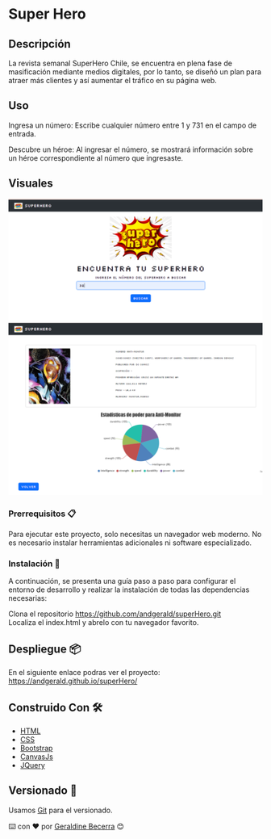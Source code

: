 # Super Hero

## Descripción
La revista semanal SuperHero Chile, se encuentra en plena fase de masificación mediante
medios digitales, por lo tanto, se diseñó un plan para atraer más clientes y así aumentar el
tráfico en su página web.

## Uso 
Ingresa un número: Escribe cualquier número entre 1 y 731 en el campo de entrada.

Descubre un héroe: Al ingresar el número, se mostrará información sobre un héroe correspondiente al número que ingresaste.

## Visuales

![Super_Hero](https://github.com/andgerald/superHero/blob/main/assets/img/hero1.PNG)
![Super_Hero](https://github.com/andgerald/superHero/blob/main/assets/img/heroe2.PNG)


### Prerrequisitos 📋
Para ejecutar este proyecto, solo necesitas un navegador web moderno. No es necesario instalar herramientas adicionales ni software especializado.

### Instalación 🔧
A continuación, se presenta una guía paso a paso para configurar el entorno de desarrollo y realizar la instalación de todas las dependencias necesarias:

Clona el repositorio
https://github.com/andgerald/superHero.git                           
Localiza el index.html y abrelo con tu navegador favorito.

## Despliegue 📦
En el siguiente enlace podras ver el proyecto: 
https://andgerald.github.io/superHero/

## Construido Con 🛠️
- [HTML](https://developer.mozilla.org/es/docs/Web/HTML)
- [CSS](https://developer.mozilla.org/es/docs/Web/CSS)
- [Bootstrap](https://getbootstrap.com/docs/5.3/getting-started/introduction/)
- [CanvasJs](https://canvasjs.com/)
- [JQuery](https://jquery.com/)
  
## Versionado 📌

Usamos [Git](https://git-scm.com) para el versionado.



⌨️ con ❤️ por [Geraldine Becerra](https://github.com/andgerald) 😊
